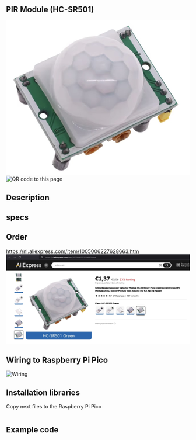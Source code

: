 ## PIR Module (HC-SR501)

<img src="HC-SR501_Photo.jpg" alt="Photo of the component">
<img src="HC-SR501_QR_code.jpg" alt="QR code to this page" width="80" height="80">

## Description



## specs

## Order
<a href="https://nl.aliexpress.com/item/1005006227628663.html">https://nl.aliexpress.com/item/1005006227628663.htm</a>
<img src="HC-SR501_Order.jpg" alt="Photo of the Order">


## Wiring to Raspberry Pi Pico
<img src="HC-SR501_Wiring.jpg" alt="Wiring" >

## Installation libraries
Copy next files to the Raspberry Pi Pico

```bash

```

## Example code
```python



```



